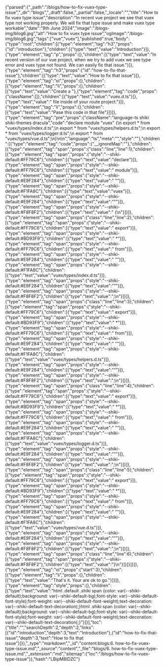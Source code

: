 {"parsed":{"_path":"/blogs/how-to-fix-vuex-type-issue","_dir":"blogs","_draft":false,"_partial":false,"_locale":"","title":"How to fix vuex type issue","description":"In recent vue project we see that vuex type not working properly. We will fix that type issue and make vuex type workable","date":"9th June 2024","image":"/blogs-img/blog6.jpg","alt":"How to fix vuex type issue","ogImage":"/blogs-img/blog6.jpg","tags":["vue","vuex"],"published":true,"body":{"type":"root","children":[{"type":"element","tag":"h3","props":{"id":"introduction"},"children":[{"type":"text","value":"Introduction"}]},{"type":"element","tag":"p","props":{},"children":[{"type":"text","value":"In recent version of our vue project, when we try to add vuex we see type error and vuex type not found. We can easily fix that issue."}]},{"type":"element","tag":"h3","props":{"id":"how-to-fix-that-issue"},"children":[{"type":"text","value":"How to fix that issue"}]},{"type":"element","tag":"ol","props":{},"children":[{"type":"element","tag":"li","props":{},"children":[{"type":"text","value":"Create a "},{"type":"element","tag":"code","props":{"className":[]},"children":[{"type":"text","value":"vuex.d.ts"}]},{"type":"text","value":" file inside of your route project."}]},{"type":"element","tag":"li","props":{},"children":[{"type":"text","value":"Pase this code in that file"}]}]},{"type":"element","tag":"pre","props":{"className":"language-ts shiki shiki-themes dracula","code":"declare module \"vuex\" {\n  export * from \"vuex/types/index.d.ts\";\n  export * from \"vuex/types/helpers.d.ts\";\n  export * from \"vuex/types/logger.d.ts\";\n  export * from \"vuex/types/vue.d.ts\";\n}\n\n","language":"ts","meta":"","style":""},"children":[{"type":"element","tag":"code","props":{"__ignoreMap":""},"children":[{"type":"element","tag":"span","props":{"class":"line","line":1},"children":[{"type":"element","tag":"span","props":{"style":"--shiki-default:#FF79C6"},"children":[{"type":"text","value":"declare"}]},{"type":"element","tag":"span","props":{"style":"--shiki-default:#FF79C6"},"children":[{"type":"text","value":" module"}]},{"type":"element","tag":"span","props":{"style":"--shiki-default:#E9F284"},"children":[{"type":"text","value":" \""}]},{"type":"element","tag":"span","props":{"style":"--shiki-default:#F1FA8C"},"children":[{"type":"text","value":"vuex"}]},{"type":"element","tag":"span","props":{"style":"--shiki-default:#E9F284"},"children":[{"type":"text","value":"\""}]},{"type":"element","tag":"span","props":{"style":"--shiki-default:#F8F8F2"},"children":[{"type":"text","value":" {\n"}]}]},{"type":"element","tag":"span","props":{"class":"line","line":2},"children":[{"type":"element","tag":"span","props":{"style":"--shiki-default:#FF79C6"},"children":[{"type":"text","value":"  export"}]},{"type":"element","tag":"span","props":{"style":"--shiki-default:#BD93F9"},"children":[{"type":"text","value":" *"}]},{"type":"element","tag":"span","props":{"style":"--shiki-default:#FF79C6"},"children":[{"type":"text","value":" from"}]},{"type":"element","tag":"span","props":{"style":"--shiki-default:#E9F284"},"children":[{"type":"text","value":" \""}]},{"type":"element","tag":"span","props":{"style":"--shiki-default:#F1FA8C"},"children":[{"type":"text","value":"vuex/types/index.d.ts"}]},{"type":"element","tag":"span","props":{"style":"--shiki-default:#E9F284"},"children":[{"type":"text","value":"\""}]},{"type":"element","tag":"span","props":{"style":"--shiki-default:#F8F8F2"},"children":[{"type":"text","value":";\n"}]}]},{"type":"element","tag":"span","props":{"class":"line","line":3},"children":[{"type":"element","tag":"span","props":{"style":"--shiki-default:#FF79C6"},"children":[{"type":"text","value":"  export"}]},{"type":"element","tag":"span","props":{"style":"--shiki-default:#BD93F9"},"children":[{"type":"text","value":" *"}]},{"type":"element","tag":"span","props":{"style":"--shiki-default:#FF79C6"},"children":[{"type":"text","value":" from"}]},{"type":"element","tag":"span","props":{"style":"--shiki-default:#E9F284"},"children":[{"type":"text","value":" \""}]},{"type":"element","tag":"span","props":{"style":"--shiki-default:#F1FA8C"},"children":[{"type":"text","value":"vuex/types/helpers.d.ts"}]},{"type":"element","tag":"span","props":{"style":"--shiki-default:#E9F284"},"children":[{"type":"text","value":"\""}]},{"type":"element","tag":"span","props":{"style":"--shiki-default:#F8F8F2"},"children":[{"type":"text","value":";\n"}]}]},{"type":"element","tag":"span","props":{"class":"line","line":4},"children":[{"type":"element","tag":"span","props":{"style":"--shiki-default:#FF79C6"},"children":[{"type":"text","value":"  export"}]},{"type":"element","tag":"span","props":{"style":"--shiki-default:#BD93F9"},"children":[{"type":"text","value":" *"}]},{"type":"element","tag":"span","props":{"style":"--shiki-default:#FF79C6"},"children":[{"type":"text","value":" from"}]},{"type":"element","tag":"span","props":{"style":"--shiki-default:#E9F284"},"children":[{"type":"text","value":" \""}]},{"type":"element","tag":"span","props":{"style":"--shiki-default:#F1FA8C"},"children":[{"type":"text","value":"vuex/types/logger.d.ts"}]},{"type":"element","tag":"span","props":{"style":"--shiki-default:#E9F284"},"children":[{"type":"text","value":"\""}]},{"type":"element","tag":"span","props":{"style":"--shiki-default:#F8F8F2"},"children":[{"type":"text","value":";\n"}]}]},{"type":"element","tag":"span","props":{"class":"line","line":5},"children":[{"type":"element","tag":"span","props":{"style":"--shiki-default:#FF79C6"},"children":[{"type":"text","value":"  export"}]},{"type":"element","tag":"span","props":{"style":"--shiki-default:#BD93F9"},"children":[{"type":"text","value":" *"}]},{"type":"element","tag":"span","props":{"style":"--shiki-default:#FF79C6"},"children":[{"type":"text","value":" from"}]},{"type":"element","tag":"span","props":{"style":"--shiki-default:#E9F284"},"children":[{"type":"text","value":" \""}]},{"type":"element","tag":"span","props":{"style":"--shiki-default:#F1FA8C"},"children":[{"type":"text","value":"vuex/types/vue.d.ts"}]},{"type":"element","tag":"span","props":{"style":"--shiki-default:#E9F284"},"children":[{"type":"text","value":"\""}]},{"type":"element","tag":"span","props":{"style":"--shiki-default:#F8F8F2"},"children":[{"type":"text","value":";\n"}]}]},{"type":"element","tag":"span","props":{"class":"line","line":6},"children":[{"type":"element","tag":"span","props":{"style":"--shiki-default:#F8F8F2"},"children":[{"type":"text","value":"}\n"}]}]}]}]},{"type":"element","tag":"ol","props":{"start":3},"children":[{"type":"element","tag":"li","props":{},"children":[{"type":"text","value":"That's it. Your are ok to go."}]}]},{"type":"element","tag":"style","props":{},"children":[{"type":"text","value":"html .default .shiki span {color: var(--shiki-default);background: var(--shiki-default-bg);font-style: var(--shiki-default-font-style);font-weight: var(--shiki-default-font-weight);text-decoration: var(--shiki-default-text-decoration);}html .shiki span {color: var(--shiki-default);background: var(--shiki-default-bg);font-style: var(--shiki-default-font-style);font-weight: var(--shiki-default-font-weight);text-decoration: var(--shiki-default-text-decoration);}"}]}],"toc":{"title":"","searchDepth":2,"depth":2,"links":[{"id":"introduction","depth":3,"text":"Introduction"},{"id":"how-to-fix-that-issue","depth":3,"text":"How to fix that issue"}]}},"_type":"markdown","_id":"content:blogs:6. how-to-fix-vuex-type-issue.md","_source":"content","_file":"blogs/6. how-to-fix-vuex-type-issue.md","_extension":"md","sitemap":{"loc":"/blogs/how-to-fix-vuex-type-issue"}},"hash":"LBipM8IDZC"}